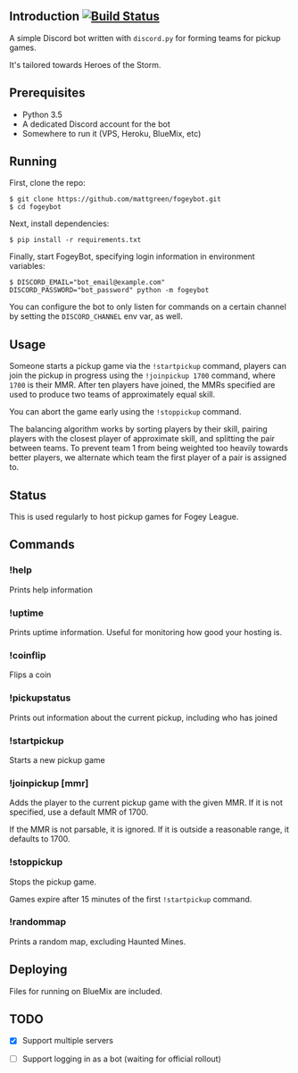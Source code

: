 ## Introduction [![Build Status](https://travis-ci.org/mattgreen/fogeybot.svg?branch=master)](https://travis-ci.org/mattgreen/fogeybot)

A simple Discord bot written with `discord.py` for forming teams for pickup games.

It's tailored towards Heroes of the Storm.

## Prerequisites

* Python 3.5
* A dedicated Discord account for the bot
* Somewhere to run it (VPS, Heroku, BlueMix, etc)

## Running

First, clone the repo:

    $ git clone https://github.com/mattgreen/fogeybot.git
    $ cd fogeybot

Next, install dependencies:

    $ pip install -r requirements.txt

Finally, start FogeyBot, specifying login information in environment variables:

    $ DISCORD_EMAIL="bot_email@example.com" DISCORD_PASSWORD="bot_password" python -m fogeybot

You can configure the bot to only listen for commands on a certain channel by setting the `DISCORD_CHANNEL` env var, as well.

## Usage

Someone starts a pickup game via the `!startpickup` command, players can join the pickup in progress using the `!joinpickup 1700` command, where `1700` is their MMR. After ten players have joined, the MMRs specified are used to produce two teams of approximately equal skill. 

You can abort the game early using the `!stoppickup` command.

The balancing algorithm works by sorting players by their skill, pairing players with the closest player of approximate skill, and splitting the pair between teams. To prevent team 1 from being weighted too heavily towards better players, we alternate which team the first player of a pair is assigned to.

## Status

This is used regularly to host pickup games for Fogey League.

## Commands

### !help

Prints help information

### !uptime

Prints uptime information. Useful for monitoring how good your hosting is.

### !coinflip

Flips a coin

### !pickupstatus

Prints out information about the current pickup, including who has joined


### !startpickup

Starts a new pickup game

### !joinpickup [mmr]

Adds the player to the current pickup game with the given MMR. If it is not specified, use a default MMR of 1700.

If the MMR is not parsable, it is ignored. If it is outside a reasonable range, it defaults to 1700.

### !stoppickup

Stops the pickup game.

Games expire after 15 minutes of the first `!startpickup` command.

### !randommap

Prints a random map, excluding Haunted Mines.

## Deploying

Files for running on BlueMix are included.

## TODO

* [x] Support multiple servers
* [ ] Support logging in as a bot (waiting for official rollout)


